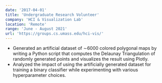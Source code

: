 ```yaml
---
date: '2017-04-01'
title: 'Undergraduate Research Volunteer'
company: 'HCI & Visualization Lab'
location: 'Remote'
range: 'June - August 2021'
url: 'https://groups.cs.umass.edu/hci-vis/'
---
```


- Generated an artificial dataset of ∼6000 colored polygonal maps by writing a Python script that computes the Delaunay Triangulation of randomly generated points and visualizes the result using Plotly.
- Analyzed the impact of using the artificially generated dataset for training a binary classifier while experimenting with various hyperparameter choices.

